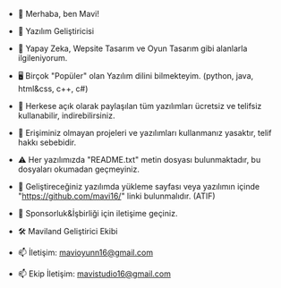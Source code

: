 - 👋 Merhaba, ben Mavi!
- 👑 Yazılım Geliştiricisi
- 👀 Yapay Zeka, Wepsite Tasarım ve Oyun Tasarım gibi alanlarla ilgileniyorum.
- 🖥️ Birçok "Popüler" olan Yazılım dilini bilmekteyim. (python, java, html&css, c++, c#)
  
- 📢 Herkese açık olarak paylaşılan tüm yazılımları ücretsiz ve telifsiz kullanabilir, indirebilirsiniz.
- 🔔 Erişiminiz olmayan projeleri ve yazılımları kullanmanız yasaktır, telif hakkı sebebidir.
- ⚠️ Her yazılımızda "README.txt" metin dosyası bulunmaktadır, bu dosyaları okumadan geçmeyiniz.
- 🚫 Geliştireceğiniz yazılımda yükleme sayfası veya yazılımın içinde "https://github.com/mavi16/" linki bulunmalıdır. (ATIF)
  
- 💼 Sponsorluk&İşbirliği için iletişime geçiniz.
- 🛠️ Maviland Geliştirici Ekibi
- 📫 İletişim: mavioyunn16@gmail.com
- 📫 Ekip İletişim: mavistudio16@gmail.com
